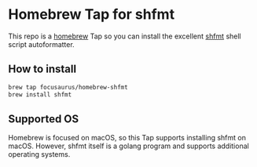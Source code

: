 # Homebrew Tap for shfmt

This repo is a [homebrew](http://brew.sh) Tap so you can install the excellent [shfmt](https://github.com/mvdan/sh) shell script autoformatter.

## How to install

```sh
brew tap focusaurus/homebrew-shfmt
brew install shfmt
```

## Supported OS

Homebrew is focused on macOS, so this Tap supports installing shfmt on macOS. However, shfmt itself is a golang program and supports additional operating systems.

